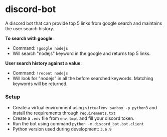 # discord-bot
A discord bot that can provide top 5 links from google search and maintains the user search history.

**To search with google**: 
* Command: `!google nodejs`
* Will search "nodejs" keyword in the google and returns top 5 links.

**User search history against a value**:
* Command: `!recent nodejs`
* Will look for "nodejs" in all the before searched keywords. Matching keywords will be returned.

### Setup
* Create a virtual environment using `virtualenv sanbox -p python3` and install the requirements through `requirements.txt`
* Create a `.env` file from `env.tmpl` and fill your discord token.
* Run the bot using command `python -m discord_bot.bot.client`
* Python version used during development: `3.6.9`